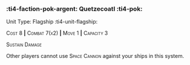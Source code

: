 ### :ti4-faction-pok-argent: **Quetzecoatl** :ti4-pok:

Unit Type: Flagship :ti4-unit-flagship:

<span style="font-variant:small-caps;">Cost 8</span> __|__ <span style="font-variant:small-caps;">Combat 7(x2)</span> __|__ <span style="font-variant:small-caps;">Move 1</span> __|__ <span style="font-variant:small-caps;">Capacity 3</span>

<span style="font-variant:small-caps;">Sustain Damage</span>

Other players cannot use <span style="font-variant:small-caps;">Space Cannon</span> against your ships in this system.
